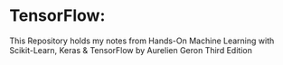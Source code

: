 # TensorFlow:

This Repository holds my notes from Hands-On Machine Learning with Scikit-Learn, Keras & TensorFlow by Aurelien Geron Third Edition

